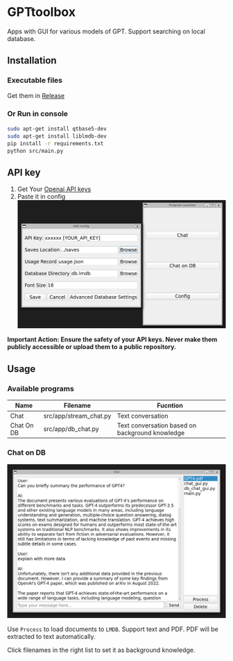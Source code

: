 # GPTtoolbox
Apps with GUI for various models of GPT. Support searching on local database.

## Installation
### Executable files 
Get them in [Release](https://github.com/cyx233/GPTtoolbox/releases/latest)

### Or Run in console
```bash
sudo apt-get install qtbase5-dev
sudo apt-get install liblmdb-dev
pip install -r requirements.txt
python src/main.py
```

## API key
1. Get Your [Openai API keys](https://help.openai.com/en/articles/4936850-where-do-i-find-my-secret-api-key)
2. Paste it in config 
    ![](demo/config.png)

**Important Action: Ensure the safety of your API keys. Never make them publicly accessible or upload them to a public repository.**

## Usage
### Available programs
|Name|Filename|Fucntion|
|--|--|--|
|Chat|src/app/stream_chat.py| Text conversation|
|Chat On DB|src/app/db_chat.py| Text conversation based on background knowledge|

### Chat on DB
![](demo/db_chat.png)

Use `Process` to load documents to `LMDB`.  Support text and PDF. PDF will be extracted to text automatically.

Click filenames in the right list to set it as background knowledge.
